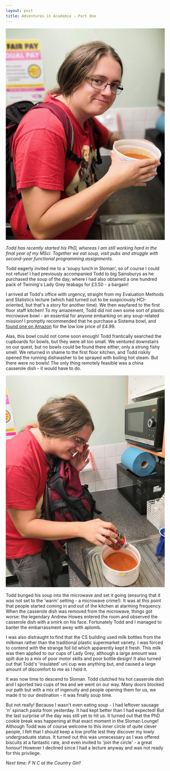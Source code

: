 ```yaml
---
layout: post
title: Adventures in Academia - Part One
---
```


![Todd cradles his newly born child](/images/adventures/001/soup2.jpg)

*Todd has recently started his PhD, whereas I am still working hard in the final year of my MSci. Together we eat soup, visit pubs and struggle with second-year functional programming assignments.*

Todd eagerly invited me to a 'soupy lunch in Sloman', so of course I could not refuse! I had previously accompanied Todd to big Sainsburys as he purchased the soup of the day, where I had also obtained a one hundred pack of Twining's Lady Grey teabags for £3.50 - a bargain!

I arrived at Todd's office with urgency, straight from my Evaluation Methods and Statistics lecture (which had turned out to be suspiciously HCI-oriented, but that's a story for another time). We then wayfared to the first floor staff kitchen! To my amazement, Todd did not own some sort of plastic microwave bowl - an essential for anyone embarking on any soup-related mission! I promptly recommended that he purchase a Sistema bowl, and [found one on Amazon](https://www.amazon.co.uk/Sistema-1109-Microwave-Noodle-Bowl/dp/B009SD35IO/ref=sr_1_4?ie=UTF8&qid=1539087440&sr=8-4&keywords=sistema%2Bmicrowave%2Bbowl&th=1) for the low low price of £4.99.

Alas, this bowl could not come soon enough! Todd frantically searched the cupboards for bowls, but they were all too small. We ventured downstairs on our quest, but no bowls could be found there either, only a strong fishy smell. We returned in shame to the first floor kitchen, and Todd riskily opened the running dishwasher to be sprayed with boiling hot steam. But there were no bowls! The only thing remotely feasible was a china casserole dish - it would have to do.

![Todd prepares his soup](/images/adventures/001/soup1.jpg)

Todd bunged his soup into the microwave and set it going (ensuring that it was not set to the 'warm' setting - a microwave crime!). It was at this point that people started coming in and out of the kitchen at alarming frequency. When the casserole dish was removed from the microwave, things got worse: the legendary Andrew Howes entered the room and observed the casserole dish with a smirk on his face. Fortunately Todd and I managed to banter the embarrassment away with aplomb.

I was also distraught to find that the CS building used milk bottles from the milkman rather than the traditional plastic supermarket variety. I was forced to contend with the strange foil lid which apparently kept it fresh. This milk was then applied to our cups of Lady Grey, although a large amount was spilt due to a mix of poor motor skills and poor bottle design! It also turned out that Todd's 'insulated' uni cup was anything but, and caused a large amount of discomfort to me as I held it.

It was now time to descend to Sloman. Todd clutched his hot casserole dish and I sported two cups of tea and we went on our way. Many doors blocked our path but with a mix of ingenuity and people opening them for us, we made it to our destination - it was finally soup time.

But not really! Because I wasn't even eating soup - I had leftover sausage 'n' spinach pasta from yesterday. It had kept better than I had expected! But the last surprise of the day was still yet to hit us. It turned out that the PhD cookie break was happening at that exact moment in the Sloman Lounge! Although Todd was of course welcome to this inner circle of quite clever people, I felt that I should keep a low profile lest they discover my lowly undergraduate status. It turned out this was unnecessary as I was offered biscuits at a fantastic rate, and even invited to 'join the circle' - a great honour! However I declined since I had a lecture anyway and was not ready for this privilege.

*Next time: F N C at the Country Girl!*